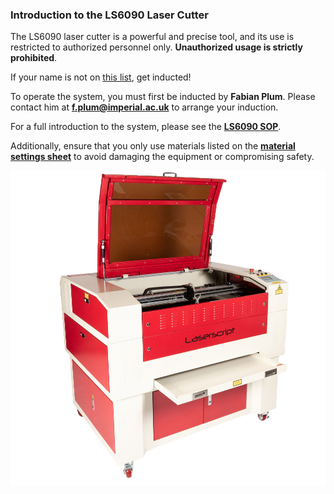 ### Introduction to the LS6090 Laser Cutter

The LS6090 laser cutter is a powerful and precise tool, and its use is restricted to authorized personnel only. **Unauthorized usage is strictly prohibited**. 

If your name is not on [this list](https://docs.google.com/spreadsheets/d/1MFE98v1uAWj_X6pUiIf47AuMohh3w5HkenKLrgQjtzQ/edit?gid=0#gid=0), get inducted!

To operate the system, you must first be inducted by **Fabian Plum**. Please contact him at **f.plum@imperial.ac.uk** to arrange your induction.

For a full introduction to the system, please see the [**LS6090 SOP**](docs/SOP_LaserCutter_2024.pdf).

Additionally, ensure that you only use materials listed on the [**material settings sheet**](docs/material_settings_sheet.pdf) to avoid damaging the equipment or compromising safety.

![LS6090 Laser Cutter](images/6090-iso-open-1000x1000.png)